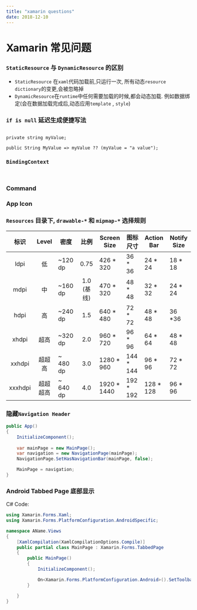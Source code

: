 ```yaml
---
title: "xamarin questions"
date: 2018-12-10
---
```


# Xamarin 常见问题

###  `StaticResource` 与 `DynamicResource` 的区别

- `StaticResource` 在`xaml`代码加载前,只运行一次, 所有动态`resource dictionary`的变更,会被忽略掉
- `DynamicResource`在`runtime`中任何需要加载的时候,都会动态加载. 例如数据绑定(会在数据加载完成后,动态应用`template` , `style`)



### `if is null` 延迟生成便捷写法

```chsarp

private string myValue;

public String MyValue => myValue ?? (myValue = "a value");

```


### `BindingContext`


```xml



```


### Command




### App Icon


### `Resources` 目录下, `drawable-*` 和 `mipmap-*` 选择规则

| 标识 | Level | 密度 | 比例  | Screen Size | 图标尺寸 | Action Bar | Notify Size
| :---: | :---: | --- | :---: | --- | --- | --- | ---
| ldpi  | 低 | ~120 dp | 0.75 | 426 * 320 | 36 * 36 | 24 * 24 | 18 * 18 
| mdpi | 中 | ~160 dp | 1.0 (基线) | 470 * 320 | 48 * 48 | 32 * 32 | 24 * 24
| hdpi | 高 | ~240 dp | 1.5 | 640 * 480 | 72 * 72 | 48 * 48 | 36 *36 
| xhdpi | 超高 | ~320 dp | 2.0 | 960 * 720 | 96 * 96 | 64 * 64 | 48 * 48
| xxhdpi | 超超高 | ~ 480 dp | 3.0 | 1280 * 960 | 144 * 144 | 96 * 96 | 72 * 72
| xxxhdpi | 超超超高 | ~ 640 dp | 4.0 | 1920 * 1440 | 192 * 192 | 128 * 128 | 96 * 96
 
### 隐藏`Navigation Header`

```csharp
public App()
{
    InitializeComponent();
    
    var mainPage = new MainPage();
    var navigation = new NavigationPage(mainPage);
    NavigationPage.SetHasNavigationBar(mainPage, false);

    MainPage = navigation;
}
```

### Android Tabbed Page 底部显示
C# Code: 
```csharp
using Xamarin.Forms.Xaml;
using Xamarin.Forms.PlatformConfiguration.AndroidSpecific;

namespace AName.Views
{
    [XamlCompilation(XamlCompilationOptions.Compile)]
    public partial class MainPage : Xamarin.Forms.TabbedPage
    { 
        public MainPage()
        {
            InitializeComponent();

            On<Xamarin.Forms.PlatformConfiguration.Android>().SetToolbarPlacement(ToolbarPlacement.Bottom);
        }

    }
}
```
